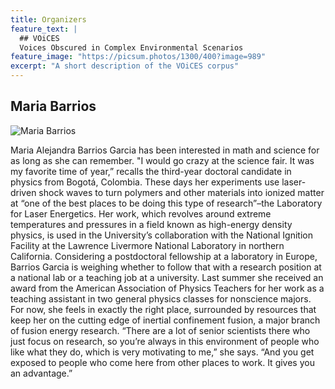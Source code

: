 ```yaml
---
title: Organizers
feature_text: |
  ## VOiCES
  Voices Obscured in Complex Environmental Scenarios
feature_image: "https://picsum.photos/1300/400?image=989"
excerpt: "A short description of the VOiCES corpus"
---
```


## Maria Barrios

![Maria Barrios](http://www.rochester.edu/pr/Review/V71N6/images/feature2_2.jpg)

Maria Alejandra Barrios Garcia has been interested in math and science for as long as she can remember.
"I would go crazy at the science fair. It was my favorite time of year,” recalls the third-year doctoral candidate in physics from Bogotá, Colombia.
These days her experiments use laser-driven shock waves to turn polymers and other materials into ionized matter at “one of the best places to be doing this type of research”–the Laboratory for Laser Energetics. Her work, which revolves around extreme temperatures and pressures in a field known as high-energy density physics, is used in the University’s collaboration with the National Ignition Facility at the Lawrence Livermore National Laboratory in northern California.
Considering a postdoctoral fellowship at a laboratory in Europe, Barrios Garcia is weighing whether to follow that with a research position at a national lab or a teaching job at a university. Last summer she received an award from the American Association of Physics Teachers for her work as a teaching assistant in two general physics classes for nonscience majors.
For now, she feels in exactly the right place, surrounded by resources that keep her on the cutting edge of inertial confinement fusion, a major branch of fusion energy research.
“There are a lot of senior scientists there who just focus on research, so you’re always in this environment of people who like what they do, which is very motivating to me,” she says. “And you get exposed to people who come here from other places to work. It gives you an advantage.”

